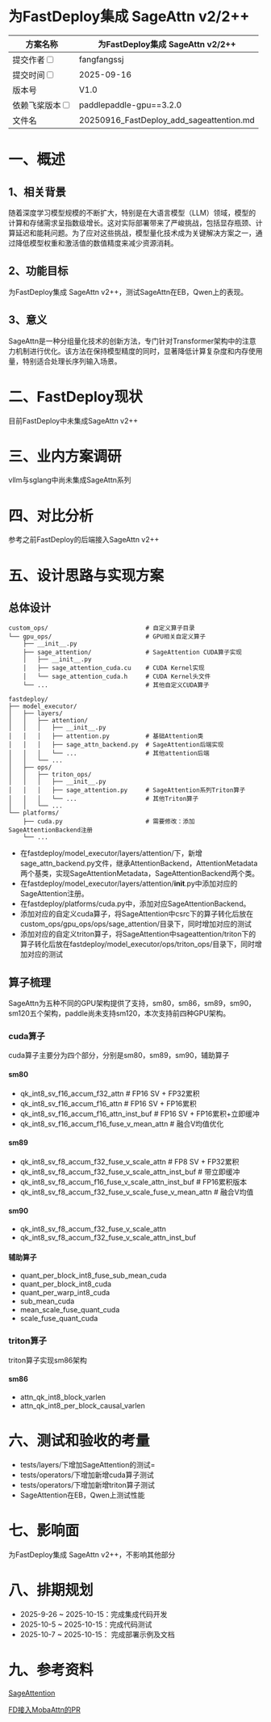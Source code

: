 # 为FastDeploy集成 SageAttn v2/2++

| 方案名称                         |  为FastDeploy集成 SageAttn v2/2++  | 
|----------------------------------------------------------|-------------------------------------------|
| 提交作者<input type="checkbox" class="rowselector hidden">   | fangfangssj                             | 
| 提交时间<input type="checkbox" class="rowselector hidden">   | 2025-09-16                              | 
| 版本号                                                      | V1.0                                      | 
| 依赖飞桨版本<input type="checkbox" class="rowselector hidden"> | paddlepaddle-gpu==3.2.0                     | 
| 文件名                                                      | 20250916_FastDeploy_add_sageattention.md<br> | 

# 一、概述
## 1、相关背景
随着深度学习模型规模的不断扩大，特别是在大语言模型（LLM）领域，模型的计算和存储需求呈指数级增长。这对实际部署带来了严峻挑战，包括显存瓶颈、计算延迟和能耗问题。为了应对这些挑战，模型量化技术成为关键解决方案之一，通过降低模型权重和激活值的数值精度来减少资源消耗。
## 2、功能目标
为FastDeploy集成 SageAttn v2++，测试SageAttn在EB，Qwen上的表现。
## 3、意义
SageAttn是一种分组量化技术的创新方法，专门针对Transformer架构中的注意力机制进行优化。该方法在保持模型精度的同时，显著降低计算复杂度和内存使用量，特别适合处理长序列输入场景。

# 二、FastDeploy现状
目前FastDeploy中未集成SageAttn v2++

# 三、业内方案调研
vllm与sglang中尚未集成SageAttn系列

# 四、对比分析
参考之前FastDeploy的后端接入SageAttn v2++

# 五、设计思路与实现方案
## 总体设计
```text
custom_ops/                           # 自定义算子目录
└── gpu_ops/                          # GPU相关自定义算子
    ├── __init__.py
    ├── sage_attention/               # SageAttention CUDA算子实现
    │   ├── __init__.py
    │   ├── sage_attention_cuda.cu    # CUDA Kernel实现
    │   └── sage_attention_cuda.h     # CUDA Kernel头文件
    └── ...                           # 其他自定义CUDA算子

fastdeploy/
├── model_executor/
│   ├── layers/
│   │   ├── attention/
│   │   │   ├── __init__.py
│   │   │   ├── attention.py          # 基础Attention类
│   │   │   ├── sage_attn_backend.py  # SageAttention后端实现
│   │   │   └── ...                   # 其他attention后端
│   │   └── ...
│   ├── ops/
│   │   ├── triton_ops/
│   │   │   ├── __init__.py
│   │   │   ├── sage_attention.py     # SageAttention系列Triton算子
│   │   │   └── ...                   # 其他Triton算子
│   │   └── ...
└── platforms/
    ├── cuda.py                       # 需要修改：添加SageAttentionBackend注册
    └── ...
```
- 在fastdeploy/model_executor/layers/attention/下，新增sage_attn_backend.py文件，继承AttentionBackend，AttentionMetadata两个基类，实现SageAttentionMetadata，SageAttentionBackend两个类。
- 在fastdeploy/model_executor/layers/attention/__init__.py中添加对应的SageAttention注册。
- 在fastdeploy/platforms/cuda.py中，添加对应SageAttentionBackend。
- 添加对应的自定义cuda算子，将SageAttention中csrc下的算子转化后放在custom_ops/gpu_ops/ops/sage_attention/目录下，同时增加对应的测试
- 添加对应的自定义triton算子，将SageAttention中sageattention/triton下的算子转化后放在fastdeploy/model_executor/ops/triton_ops/目录下，同时增加对应的测试

## 算子梳理
SageAttn为五种不同的GPU架构提供了支持，sm80，sm86，sm89，sm90，sm120五个架构，paddle尚未支持sm120，本次支持前四种GPU架构。
### cuda算子
cuda算子主要分为四个部分，分别是sm80，sm89，sm90，辅助算子
#### sm80
- qk_int8_sv_f16_accum_f32_attn          # FP16 SV + FP32累积
- qk_int8_sv_f16_accum_f16_attn          # FP16 SV + FP16累积  
- qk_int8_sv_f16_accum_f16_attn_inst_buf # FP16 SV + FP16累积+立即缓冲
- qk_int8_sv_f16_accum_f16_fuse_v_mean_attn # 融合V均值优化
#### sm89
- qk_int8_sv_f8_accum_f32_fuse_v_scale_attn        # FP8 SV + FP32累积
- qk_int8_sv_f8_accum_f32_fuse_v_scale_attn_inst_buf # 带立即缓冲
- qk_int8_sv_f8_accum_f16_fuse_v_scale_attn_inst_buf # FP16累积版本
- qk_int8_sv_f8_accum_f32_fuse_v_scale_fuse_v_mean_attn # 融合V均值
#### sm90
- qk_int8_sv_f8_accum_f32_fuse_v_scale_attn
- qk_int8_sv_f8_accum_f32_fuse_v_scale_attn_inst_buf
#### 辅助算子
- quant_per_block_int8_fuse_sub_mean_cuda
- quant_per_block_int8_cuda
- quant_per_warp_int8_cuda
- sub_mean_cuda
- mean_scale_fuse_quant_cuda
- scale_fuse_quant_cuda

### triton算子
triton算子实现sm86架构
#### sm86
- attn_qk_int8_block_varlen
- attn_qk_int8_per_block_causal_varlen


# 六、测试和验收的考量
- tests/layers/下增加SageAttention的测试=
- tests/operators/下增加新增cuda算子测试
- tests/operators/下增加新增triton算子测试
- SageAttention在EB，Qwen上测试性能

# 七、影响面
为FastDeploy集成 SageAttn v2++，不影响其他部分

# 八、排期规划
* 2025-9-26 ~ 2025-10-15：完成集成代码开发
* 2025-10-5 ~ 2025-10-15：完成代码测试
* 2025-10-7 ~ 2025-10-15： 完成部署示例及文档

# 九、参考资料

[SageAttention](https://github.com/thu-ml/SageAttention)

[FD接入MobaAttn的PR](https://github.com/PaddlePaddle/FastDeploy/pull/3209)
